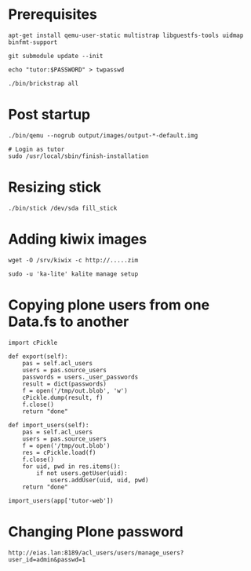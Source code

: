 # Prerequisites

    apt-get install qemu-user-static multistrap libguestfs-tools uidmap binfmt-support

    git submodule update --init

    echo "tutor:$PASSWORD" > twpasswd

    ./bin/brickstrap all

# Post startup

    ./bin/qemu --nogrub output/images/output-*-default.img

    # Login as tutor
    sudo /usr/local/sbin/finish-installation

# Resizing stick

    ./bin/stick /dev/sda fill_stick

# Adding kiwix images

    wget -O /srv/kiwix -c http://.....zim

    sudo -u 'ka-lite' kalite manage setup

# Copying plone users from one Data.fs to another

    import cPickle

    def export(self):
        pas = self.acl_users
        users = pas.source_users
        passwords = users._user_passwords
        result = dict(passwords)
        f = open('/tmp/out.blob', 'w')
        cPickle.dump(result, f)
        f.close()
        return "done"

    def import_users(self):
        pas = self.acl_users
        users = pas.source_users
        f = open('/tmp/out.blob')
        res = cPickle.load(f)
        f.close()
        for uid, pwd in res.items():
            if not users.getUser(uid):
                users.addUser(uid, uid, pwd)
        return "done"

    import_users(app['tutor-web'])

# Changing Plone password

    http://eias.lan:8189/acl_users/users/manage_users?user_id=admin&passwd=1
